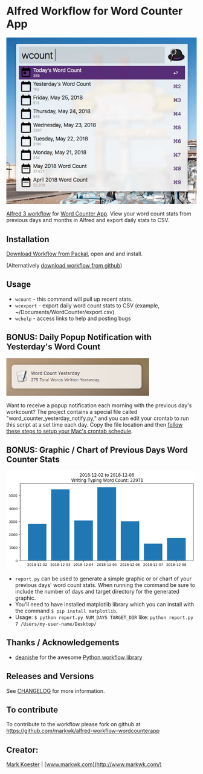 # Alfred Workflow for Word Counter App

![Word Counter Alfred Workflow Screenshot](https://github.com/markwk/alfred-workflow-wordcounterapp/blob/master/screenshot.jpg)

[Alfred 3 workflow](https://www.alfredapp.com/workflows/) for [Word Counter App](https://wordcounterapp.com/). View your word count stats from previous days and months in Alfred and export daily stats to CSV. 

## Installation

[Download Workflow from Packal](https://github.com/packal/repository/raw/master/com.markwk.alfred.wordcounter/word_counter.alfredworkflow), open and and install. 

(Alternatively [download workflow from github](https://github.com/markwk/alfred-workflow-wordcounterapp/raw/master/Word%20Counter.alfredworkflow)) 

## Usage

* `wcount` - this command will pull up recent stats.
* `wcexport` - export daily word count stats to CSV (example, ~/Documents/WordCounter/export.csv)
* `wchelp` - access links to help and posting bugs


## BONUS: Daily Popup Notification with Yesterday's Word Count

![Word Counter Popup Screenshot](https://github.com/markwk/alfred-workflow-wordcounterapp/blob/master/screenshot-yesterday-pop-up.png)

Want to receive a popup notification each morning with the previous day's workcount? The project contains a special file called "word_counter_yesterday_notify.py," and you can edit your crontab to run this script at a set time each day. Copy the file location and then [follow these steps to setup your Mac's crontab schedule](https://ole.michelsen.dk/blog/schedule-jobs-with-crontab-on-mac-osx.html).

## BONUS: Graphic / Chart of Previous Days Word Counter Stats

![Word Counter Data Report Example](https://github.com/markwk/alfred-workflow-wordcounterapp/blob/master/wordcounter-data-report-example.png)

* `report.py` can be used to generate a simple graphic or or chart of your previous days' word count stats. When running the command be sure to include the number of days and target directory for the generated graphic.  
* You'll need to have installed matplotlib library which you can install with the command `$ pip install matplotlib`. 
* Usage: `$ python report.py NUM_DAYS TARGET_DIR` like: `python report.py 7 /Users/my-user-name/Desktop/` 

## Thanks / Acknowledgements

- [deanishe](https://www.alfredforum.com/profile/5235-deanishe/) for the awesome [Python workflow library](http://www.deanishe.net/alfred-workflow/index.html)

## Releases and Versions

See [CHANGELOG](https://github.com/markwk/alfred-workflow-wordcounterapp/blob/master/CHANGELOG.md) for more information.

## To contribute

To contribute to the workflow please fork on github at https://github.com/markwk/alfred-workflow-wordcounterapp

## Creator: 

[Mark Koester](https://github.com/markwk/) | [www.markwk.com](http://www.markwk.com/)
